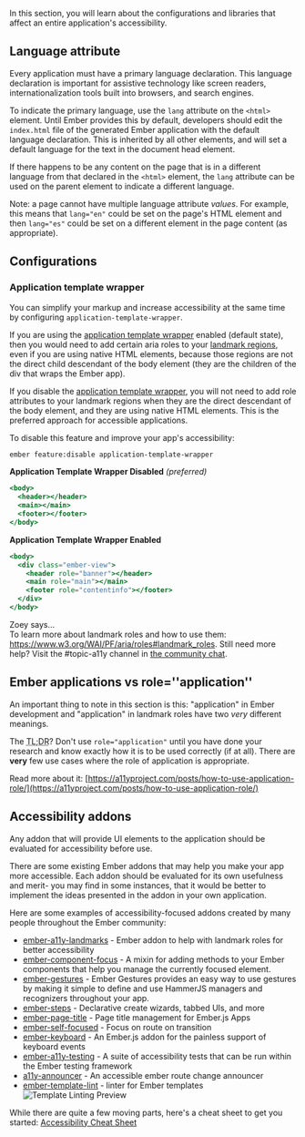 In this section, you will learn about the configurations and libraries that affect an entire application's accessibility.

## Language attribute

Every application must have a primary language declaration. This language declaration is important for assistive technology like screen readers, internationalization tools built into browsers, and search engines.

To indicate the primary language, use the `lang` attribute on the `<html>` element. Until Ember provides this by default, developers should edit the `index.html` file of the generated Ember application with the default language declaration. This is inherited by all other elements, and will set a default language for the text in the document head element.

If there happens to be any content on the page that is in a different language from that declared in the `<html>` element, the `lang` attribute can be used on the parent element to indicate a different language.

Note: a page cannot have multiple language attribute _values_. For example, this means that `lang="en"` could be set on the page's HTML element and then `lang="es"` could be set on a different element in the page content (as appropriate).  


## Configurations

### Application template wrapper

You can simplify your markup and increase accessibility at the same time by configuring `application-template-wrapper`.

If you are using the [application template wrapper](https://emberjs.com/blog/2018/02/16/ember-3-1-beta-released.html#toc_new-optional-feature-application-template-wrapper) enabled (default state), then you would need to add certain aria roles to your [landmark regions](https://www.w3.org/WAI/PF/aria/roles#landmark_roles), even if you are using native HTML elements, because those regions are not the direct child descendant of the body element (they are the children of the div that wraps the Ember app).

If you disable the [application template wrapper](https://emberjs.com/blog/2018/02/16/ember-3-1-beta-released.html#toc_new-optional-feature-application-template-wrapper), you will not need to add role attributes to your landmark regions when they are the direct descendant of the body element, and they are using native HTML elements. This is the preferred approach for accessible applications.

To disable this feature and improve your app's accessibility:

```bash
ember feature:disable application-template-wrapper
```

**Application Template Wrapper Disabled** _(preferred)_

```hbs
<body>
  <header></header>
  <main></main>
  <footer></footer>
</body>
```

**Application Template Wrapper Enabled**

```hbs
<body>
  <div class="ember-view">
    <header role="banner"></header>
    <main role="main"></main>
    <footer role="contentinfo"></footer>
  </div>
</body>
```

<div class="cta">
  <div class="cta-note">
    <div class="cta-note-body">
      <div class="cta-note-heading">Zoey says...</div>
      <div class="cta-note-message">
        To learn more about landmark roles and how to use them: <a href="https://www.w3.org/WAI/PF/aria/roles#landmark_roles">https://www.w3.org/WAI/PF/aria/roles#landmark_roles</a>. Still need more help? Visit the #topic-a11y channel in <a href="https://emberjs.com/community/">the community chat</a>.
      </div>
    </div>
    <img src="/images/mascots/zoey.png" role="presentation" alt="">
  </div>
</div>

## Ember applications vs role=''application''

An important thing to note in this section is this: "application" in Ember development and "application" in landmark roles have two _very_ different meanings. 

The <abbr title="too long; didn't read">TL;DR</abbr>? Don't use `role="application"` until you have done your research and know exactly how it is to be used correctly (if at all). There are **very** few use cases where the role of application is appropriate.

Read more about it: [https://a11yproject.com/posts/how-to-use-application-role/](https://a11yproject.com/posts/how-to-use-application-role/)

## Accessibility addons

Any addon that will provide UI elements to the application should be evaluated for accessibility before use.

There are some existing Ember addons that may help you make your app more accessible. Each addon should be evaluated for its own usefulness and merit- you may find in some instances, that it would be better to implement the ideas presented in the addon in your own application.

Here are some examples of accessibility-focused addons created by many people throughout the Ember community:

- [ember-a11y-landmarks](https://github.com/ember-a11y/ember-a11y-landmarks) - Ember addon to help with landmark roles for better accessibility
- [ember-component-focus](https://github.com/ember-a11y/ember-component-focus) - A mixin for adding methods to your Ember components that help you manage the currently focused element.
- [ember-gestures](https://github.com/html-next/ember-gestures) - Ember Gestures provides an easy way to use gestures by making it simple to define and use HammerJS managers and recognizers throughout your app.
- [ember-steps](https://github.com/rwjblue/ember-steps) - Declarative create wizards, tabbed UIs, and more
- [ember-page-title](https://github.com/tim-evans/ember-page-title) - Page title management for Ember.js Apps
- [ember-self-focused](https://github.com/linkedin/self-focused/tree/master/packages/ember-self-focused) - Focus on route on transition
- [ember-keyboard](https://github.com/patience-tema-baron/ember-keyboard) - An Ember.js addon for the painless support of keyboard events
- [ember-a11y-testing](https://github.com/ember-a11y/ember-a11y-testing) - A suite of accessibility tests that can be run within the Ember testing framework
- [a11y-announcer](https://github.com/ember-a11y/a11y-announcer) - An accessible ember route change announcer
- [ember-template-lint](https://github.com/ember-template-lint/ember-template-lint) - linter for Ember templates
  ![Template Linting Preview](/images/accessibility/application-considerations/template-lint.png)

While there are quite a few moving parts, here's a cheat sheet to get you started: [Accessibility Cheat Sheet](https://moritzgiessmann.de/accessibility-cheatsheet/)
